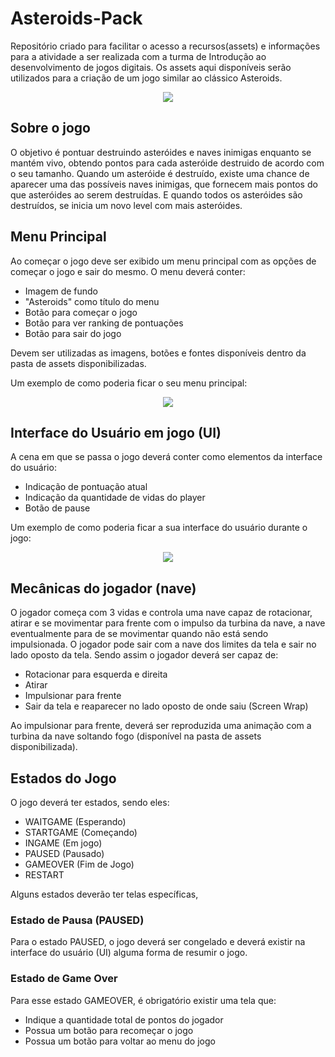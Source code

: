 # Asteroids-Pack
<p> Repositório criado para facilitar o acesso a recursos(assets) e informações para a atividade a ser realizada com a turma de Introdução ao desenvolvimento de jogos digitais. Os assets aqui disponíveis serão utilizados para a criação de um jogo similar ao clássico Asteroids. </p>

<p align="center">
    <img align="center" src="https://upload.wikimedia.org/wikipedia/en/1/13/Asteroi1.png" />
</p>

<h2> Sobre o jogo </h2>

O objetivo é pontuar destruindo asteróides e naves inimigas enquanto se mantém vivo, obtendo pontos para cada asteróide destruido de acordo com o seu tamanho. Quando um asteróide é destruído, existe uma chance de aparecer uma das possíveis naves inimigas, que fornecem mais pontos do que asteróides ao serem destruídas. E quando todos os asteróides são destruídos, se inicia um novo level com mais asteróides.

<h2> Menu Principal </h2>

Ao começar o jogo deve ser exibido um menu principal com as opções de começar o jogo e sair do mesmo. O menu deverá conter:
<ul>
  <li> Imagem de fundo </li>
  <li> "Asteroids" como título do menu </li>
  <li> Botão para começar o jogo </li>
  <li> Botão para ver ranking de pontuações </li>
  <li> Botão para sair do jogo </li>
</ul>


Devem ser utilizadas as imagens, botões e fontes disponíveis dentro da pasta de assets disponibilizadas.

Um exemplo de como poderia ficar o seu menu principal: 
<p align="center">
    <img src="https://i.ibb.co/BCttKhY/Screen-Shot-2019-10-21-at-13-18-31.png" />
</p>


<h2> Interface do Usuário em jogo (UI) </h2>

A cena em que se passa o jogo deverá conter como elementos da interface do usuário:
<ul>
  <li> Indicação de pontuação atual </li>
  <li> Indicação da quantidade de vidas do player </li>
  <li> Botão de pause </li>
</ul>

Um exemplo de como poderia ficar a sua interface do usuário durante o jogo: 
<p align="center">
    <img src="https://i.ibb.co/yWPpPGC/Screen-Shot-2019-10-21-at-13-35-08.png" />
</p>


<h2> Mecânicas do jogador (nave) </h2>
O jogador começa com 3 vidas e controla uma nave capaz de rotacionar, atirar e se movimentar para frente com o impulso da turbina da nave, a nave eventualmente para de se movimentar quando não está sendo impulsionada.
O jogador pode sair com a nave dos limites da tela e sair no lado oposto da tela.
Sendo assim o jogador deverá ser capaz de:
<ul>
  <li> Rotacionar para esquerda e direita</li>
  <li> Atirar </li>
  <li> Impulsionar para frente </li>
  <li> Sair da tela e reaparecer no lado oposto de onde saiu (Screen Wrap)</li>
</ul>

Ao impulsionar para frente, deverá ser reproduzida uma animação com a turbina da nave soltando fogo (disponível na pasta de assets disponibilizada).

<h2> Estados do Jogo </h2> 
O jogo deverá ter estados, sendo eles:
<ul>
    <li> WAITGAME (Esperando) </li>
    <li> STARTGAME (Começando) </li>
    <li> INGAME (Em jogo) </li>
    <li> PAUSED (Pausado) </li>
    <li> GAMEOVER (Fim de Jogo) </li>
    <li> RESTART </li>
</ul>

Alguns estados deverão ter telas específicas,

<h3> Estado de Pausa (PAUSED) </h3>

Para o estado PAUSED, o jogo deverá ser congelado e deverá existir na interface do usuário (UI) alguma forma de resumir o jogo.

<h3> Estado de Game Over </h2>

Para esse estado GAMEOVER, é obrigatório existir uma tela que:
<ul>
    <li> Indique a quantidade total de pontos do jogador </li>
    <li> Possua um botão para recomeçar o jogo </li>
    <li> Possua um botão para voltar ao menu do jogo </li>
</ul

